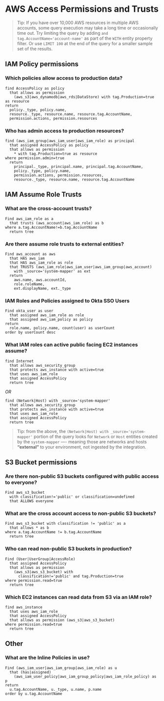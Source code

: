 # AWS Access Permissions and Trusts

> Tip: If you have over 10,000 AWS resources in multiple AWS accounts, some query execution may take a long time or occasionally time out. Try limiting the query by adding `and tag.AccountName='account-name'` as part of the `WITH` entity property filter. Or use `LIMIT 100` at the end of the query for a smaller sample set of the results.

## IAM Policy permissions

### Which policies allow access to production data?

```j1ql
find AccessPolicy as policy
  that allows as permission
    (aws_s3|aws_dynamodb|aws_rds|DataStore) with tag.Production=true as resource
return
  policy._type, policy.name,
  resource._type, resource.name, resource.tag.AccountName,
  permission.actions, permission.resources
```

### Who has admin access to production resources?

```j1ql
find (aws_iam_group|aws_iam_user|aws_iam_role) as principal
  that assigned AccessPolicy as policy
  that allows as permission
    * with tag.Production=true as resource
where permission.admin=true
  return
    principal._type, principal.name, principal.tag.AccountName,
    policy._type, policy.name,
    permission.actions, permission.resources,
    resource._type, resource.name, resource.tag.AccountName
```

## IAM Assume Role Trusts

### What are the cross-account trusts?

```j1ql
Find aws_iam_role as a
  that trusts (aws_account|aws_iam_role) as b
where a.tag.AccountName!=b.tag.AccountName
  return tree
```

### Are there assume role trusts to external entities?

```j1ql
Find aws_account as aws
  that HAS aws_iam
  that HAS aws_iam_role as role
  that TRUSTS (aws_iam_role|aws_iam_user|aws_iam_group|aws_account)
    with _source='system-mapper' as ext
  return
    aws.name, aws.accountId,
    role.roleName,
    ext.displayName, ext._type
```

### IAM Roles and Policies assigned to Okta SSO Users

```j1ql
Find okta_user as user
  that assigned aws_iam_role as role
  that assigned aws_iam_policy as policy
return
  role.name, policy.name, count(user) as userCount
order by userCount desc
```

### What IAM roles can active public facing EC2 instances assume?

```j1ql
find Internet
  that allows aws_security_group
  that protects aws_instance with active=true
  that uses aws_iam_role
  that assigned AccessPolicy
  return tree
```

_OR_

```j1ql
find (Network|Host) with _source='system-mapper'
  that allows aws_security_group
  that protects aws_instance with active=true
  that uses aws_iam_role
  that assigned AccessPolicy
  return tree
```

> Tip: from the above, the `(Network|Host) with _source='system-mapper'` portion of the query looks for `Network` or `Host` entities created by the `system-mapper` —- meaning those are networks and hosts **“external”** to your environment, not ingested by the integration.

## S3 Bucket permissions

### Are there non-public S3 buckets configured with public access to everyone?

```j1ql
Find aws_s3_bucket
  with classification!='public' or classification=undefined
  that ALLOWS everyone
```

### What are the cross account access to non-public S3 buckets?

```j1ql
Find aws_s3_bucket with classification != 'public' as a
  that allows * as b
where a.tag.AccountName != b.tag.AccountName
  return tree
```

### Who can read non-public S3 buckets in production?

```j1ql
Find (User|UserGroup|AccessRole)
  that assigned AccessPolicy
  that allows as permission
    (aws_s3|aws_s3_bucket) with
      classification!='public' and tag.Production=true
where permission.read=true
  return tree
```

### Which EC2 instances can read data from S3 via an IAM role?

```j1ql
find aws_instance
  that uses aws_iam_role
  that assigned AccessPolicy
  that allows as permission (aws_s3|aws_s3_bucket)
where permission.read=true
  return tree
```

## Other

### What are the Inline Policies in use?

```j1ql
Find (aws_iam_user|aws_iam_group|aws_iam_role) as u
  that (has|assigned)
    (aws_iam_user_policy|aws_iam_group_policy|aws_iam_role_policy) as p
return
  u.tag.AccountName, u._type, u.name, p.name
order by u.tag.AccountName
```
